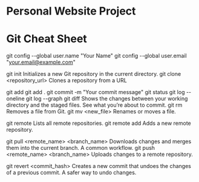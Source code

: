 # Personal Website Project

# Git Cheat Sheet

git config --global user.name "Your Name"
git config --global user.email "your.email@example.com"

git init	Initializes a new Git repository in the current directory.
git clone <repository_url>	Clones a repository from a URL

git add <file>
git add .
git commit -m "Your commit message"
git status
git log --oneline
git log --graph
git diff	Shows the changes between your working directory and the staged files. See what you’re about to commit.
git rm <file>	Removes a file from Git.
git mv <file> <new_file>	Renames or moves a file.

git remote	Lists all remote repositories.
git remote add <name> <url>	Adds a new remote repository.

git pull <remote_name> <branch_name>	Downloads changes and merges them into the current branch. A common workflow.
git push <remote_name> <branch_name>	Uploads changes to a remote repository.

git revert <commit_hash>	Creates a new commit that undoes the changes of a previous commit. A safer way to undo changes.

